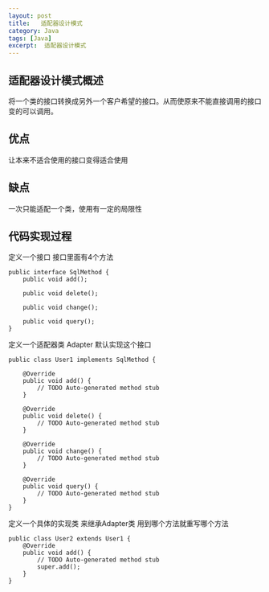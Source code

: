 ```yaml
---
layout: post
title:   适配器设计模式
category: Java
tags: [Java]
excerpt:  适配器设计模式
---
```



## 适配器设计模式概述  ##

将一个类的接口转换成另外一个客户希望的接口。从而使原来不能直接调用的接口变的可以调用。 

## 优点  ##

让本来不适合使用的接口变得适合使用 

## 缺点  ##

一次只能适配一个类，使用有一定的局限性

## 代码实现过程  ##

定义一个接口 接口里面有4个方法 
 ​



	public interface SqlMethod {
	    public void add();
	
	    public void delete();
	
	    public void change();
	
	    public void query();
	}


 

定义一个适配器类 Adapter 默认实现这个接口


	public class User1 implements SqlMethod {
	
	    @Override
	    public void add() {
	        // TODO Auto-generated method stub
	    }
	
	    @Override
	    public void delete() {
	        // TODO Auto-generated method stub
	    }
	
	    @Override
	    public void change() {
	        // TODO Auto-generated method stub
	    }
	
	    @Override
	    public void query() {
	        // TODO Auto-generated method stub
	    }
	}


 

定义一个具体的实现类 来继承Adapter类 用到哪个方法就重写哪个方法

	public class User2 extends User1 {
	    @Override
	    public void add() {
	        // TODO Auto-generated method stub
	        super.add();
	    }
	}